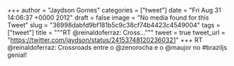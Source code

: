 
+++
author = "Jaydson Gomes"
categories = ["tweet"]
date = "Fri Aug 31 14:06:37 +0000 2012"
draft = false
image = "No media found for this Tweet"
slug = "36998dabfd9bf181b5c9c38cf74b4423c4549004"
tags = ["tweet"]
title = """RT @reinaldoferraz: Cross..."""
tweet = true
tweet_url = "https://twitter.com/jaydson/status/241537481202360321"
+++
RT @reinaldoferraz: Crossroads entre o @zenorocha e o @maujor no #braziljs genial!
